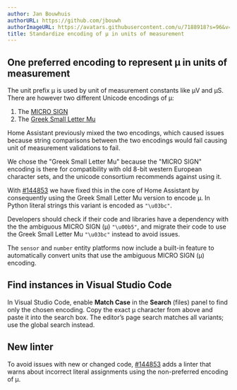 ```yaml
---
author: Jan Bouwhuis
authorURL: https://github.com/jbouwh
authorImageURL: https://avatars.githubusercontent.com/u/7188918?s=96&v=4
title: Standardize encoding of μ in units of measurement
---
```


## One preferred encoding to represent μ in units of measurement

The unit prefix μ is used by unit of measurement constants like μV and μS.
There are however two different Unicode encodings of μ:

1. The [MICRO SIGN](https://www.compart.com/en/unicode/U+00B5)
2. The [Greek Small Letter Mu](https://www.compart.com/en/unicode/U+03BC)

Home Assistant previously mixed the two encodings, which caused issues because string comparisons between the two encodings would fail causing unit of measurement validations to fail.

We chose the "Greek Small Letter Mu" because the "MICRO SIGN" encoding is there for compatibility with old 8-bit western European character sets, and the unicode consortium recommends against using it.

With [#144853](https://github.com/home-assistant/core/pull/144853) we have fixed this in the core of Home Assistant by consequently using the Greek Small Letter Mu version to encode μ. In Python literal strings this variant is encoded as `"\u03bc"`.

Developers should check if their code and libraries have a dependency with the the ambiguous MICRO SIGN (μ) `"\u00b5"`, and migrate their code to use the Greek Small Letter Mu `"\u03bc"` instead to avoid issues.

The `sensor` and `number` entity platforms now include a built-in feature to automatically convert units that use the ambiguous MICRO SIGN (μ) encoding.

## Find instances in Visual Studio Code

In Visual Studio Code, enable **Match Case** in the **Search** (files) panel to find only the chosen encoding. Copy the exact μ character from above and paste it into the search box. The editor’s page search matches all variants; use the global search instead.
## New linter

To avoid issues with new or changed code, [#144853](https://github.com/home-assistant/core/pull/144853) adds a linter that warns about incorrect literal assignments using the non-preferred encoding of μ.
